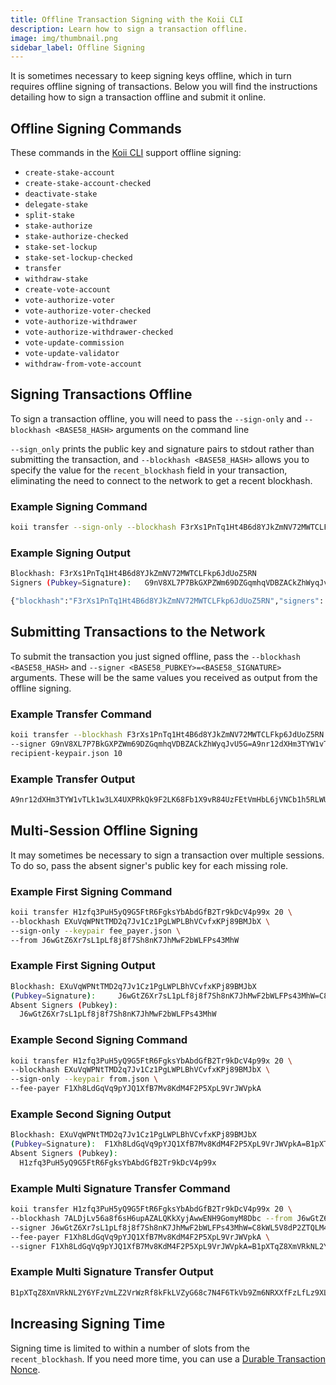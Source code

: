 ```yaml
---
title: Offline Transaction Signing with the Koii CLI
description: Learn how to sign a transaction offline.
image: img/thumbnail.png
sidebar_label: Offline Signing
---
```


It is sometimes necessary to keep signing keys offline, which in turn requires offline signing of transactions. Below you will find the instructions detailing how to sign a transaction offline and submit it online.

## Offline Signing Commands

These commands in the [Koii CLI](/develop/category/koii-command-line-tool) support offline signing:

- `create-stake-account`
- `create-stake-account-checked`
- `deactivate-stake`
- `delegate-stake`
- `split-stake`
- `stake-authorize`
- `stake-authorize-checked`
- `stake-set-lockup`
- `stake-set-lockup-checked`
- `transfer`
- `withdraw-stake`
- `create-vote-account`
- `vote-authorize-voter`
- `vote-authorize-voter-checked`
- `vote-authorize-withdrawer`
- `vote-authorize-withdrawer-checked`
- `vote-update-commission`
- `vote-update-validator`
- `withdraw-from-vote-account`

## Signing Transactions Offline

To sign a transaction offline, you will need to pass the `--sign-only` and `--blockhash <BASE58_HASH>` arguments on the command line

`--sign_only` prints the public key and signature pairs to stdout rather than submitting the transaction, and `--blockhash <BASE58_HASH>` allows you to specify the value for the `recent_blockhash` field in your transaction, eliminating the need to connect to the network to get a recent blockhash.

### Example Signing Command

```sh
koii transfer --sign-only --blockhash F3rXs1PnTq1Ht4B6d8YJkZmNV72MWTCLFkp6JdUoZ5RN recipient-keypair.json 10
```

### Example Signing Output

```sh
Blockhash: F3rXs1PnTq1Ht4B6d8YJkZmNV72MWTCLFkp6JdUoZ5RN
Signers (Pubkey=Signature):   G9nV8XL7P7BkGXPZWm69DZGqmhqVDBZACkZhWyqJvU5G=A9nr12dXHm3TYW1vTLk1w3LX4UXPRkQk9F2LK68Fb1X9vR84UzFEtVmHbL6jVNCb1h5RLWUVhW8XzFzkCvXZCZZYkpXH

{"blockhash":"F3rXs1PnTq1Ht4B6d8YJkZmNV72MWTCLFkp6JdUoZ5RN","signers": ["G9nV8XL7P7BkGXPZWm69DZGqmhqVDBZACkZhWyqJvU5G=A9nr12dXHm3TYW1vTLk1w3LX4UXPRkQk9F2LK68Fb1X9vR84UzFEtVmHbL6jVNCb1h5RLWUVhW8XzFzkCvXZCZZYkpXH"]}'
```

## Submitting Transactions to the Network

To submit the transaction you just signed offline, pass the `--blockhash <BASE58_HASH>` and `--signer <BASE58_PUBKEY>=<BASE58_SIGNATURE>` arguments. These will be the same values you received as output from the offline signing.

### Example Transfer Command

```sh
koii transfer --blockhash F3rXs1PnTq1Ht4B6d8YJkZmNV72MWTCLFkp6JdUoZ5RN \
--signer G9nV8XL7P7BkGXPZWm69DZGqmhqVDBZACkZhWyqJvU5G=A9nr12dXHm3TYW1vTLk1w3LX4UXPRkQk9F2LK68Fb1X9vR84UzFEtVmHbL6jVNCb1h5RLWUVhW8XzFzkCvXZCZZYkpXH \
recipient-keypair.json 10
```

### Example Transfer Output

```sh
A9nr12dXHm3TYW1vTLk1w3LX4UXPRkQk9F2LK68Fb1X9vR84UzFEtVmHbL6jVNCb1h5RLWUVhW8XzFzkCvXZCZZYkpXH
```

## Multi-Session Offline Signing

It may sometimes be necessary to sign a transaction over multiple sessions. To do so, pass the absent signer's public key for each missing role.

### Example First Signing Command

```sh
koii transfer H1zfq3PuH5yQ9G5FtR6FgksYbAbdGfB2Tr9kDcV4p99x 20 \
--blockhash EXuVqWPNtTMD2q7Jv1Cz1PgLWPLBhVCvfxKPj89BMJbX \
--sign-only --keypair fee_payer.json \
--from J6wGtZ6Xr7sL1pLf8j8f7Sh8nK7JhMwF2bWLFPs43MhW
```

### Example First Signing Output

```sh
Blockhash: EXuVqWPNtTMD2q7Jv1Cz1PgLWPLBhVCvfxKPj89BMJbX
(Pubkey=Signature):     J6wGtZ6Xr7sL1pLf8j8f7Sh8nK7JhMwF2bWLFPs43MhW=C8kWL5V8dP2ZTQLM4Y9WVY8MRLV4ZYFZ6FVRFT8JLXLkJRFZ9FTkWLP3FNVRL9FTWLXT5XVzTLZWLkR8kLMVR8kZF8XM
Absent Signers (Pubkey):
  J6wGtZ6Xr7sL1pLf8j8f7Sh8nK7JhMwF2bWLFPs43MhW
```

### Example Second Signing Command

```sh
koii transfer H1zfq3PuH5yQ9G5FtR6FgksYbAbdGfB2Tr9kDcV4p99x 20 \
--blockhash EXuVqWPNtTMD2q7Jv1Cz1PgLWPLBhVCvfxKPj89BMJbX \
--sign-only --keypair from.json \
--fee-payer F1Xh8LdGqVq9pYJQ1XfB7Mv8KdM4F2P5XpL9VrJWVpkA
```

### Example Second Signing Output

```sh
Blockhash: EXuVqWPNtTMD2q7Jv1Cz1PgLWPLBhVCvfxKPj89BMJbX
(Pubkey=Signature):  F1Xh8LdGqVq9pYJQ1XfB7Mv8KdM4F2P5XpL9VrJWVpkA=B1pXTqZ8XmVRkNL2Y6YFzVmLZ2VrWzRf8kFkLVZyG68c7N4F6TkVb9Zm6NRXXfFzLfLz9XLTNvMFPz8TkJLWP8LFRkx
Absent Signers (Pubkey):
  H1zfq3PuH5yQ9G5FtR6FgksYbAbdGfB2Tr9kDcV4p99x
```

### Example Multi Signature Transfer Command

```sh
koii transfer H1zfq3PuH5yQ9G5FtR6FgksYbAbdGfB2Tr9kDcV4p99x 20 \
--blockhash 7ALDjLv56a8f6sH6upAZALQKkXyjAwwENH9GomyM8Dbc --from J6wGtZ6Xr7sL1pLf8j8f7Sh8nK7JhMwF2bWLFPs43MhW \
--signer J6wGtZ6Xr7sL1pLf8j8f7Sh8nK7JhMwF2bWLFPs43MhW=C8kWL5V8dP2ZTQLM4Y9WVY8MRLV4ZYFZ6FVRFT8JLXLkJRFZ9FTkWLP3FNVRL9FTWLXT5XVzTLZWLkR8kLMVR8kZF8XM \
--fee-payer F1Xh8LdGqVq9pYJQ1XfB7Mv8KdM4F2P5XpL9VrJWVpkA \
--signer F1Xh8LdGqVq9pYJQ1XfB7Mv8KdM4F2P5XpL9VrJWVpkA=B1pXTqZ8XmVRkNL2Y6YFzVmLZ2VrWzRf8kFkLVZyG68c7N4F6TkVb9Zm6NRXXfFzLfLz9XLTNvMFPz8TkJLWP8LFRkx
```

### Example Multi Signature Transfer Output

```sh
B1pXTqZ8XmVRkNL2Y6YFzVmLZ2VrWzRf8kFkLVZyG68c7N4F6TkVb9Zm6NRXXfFzLfLz9XLTNvMFPz8TkJLWP8LFRkx
```

## Increasing Signing Time

Signing time is limited to within a number of slots from the `recent_blockhash`. If you need more time, you can use a [Durable Transaction Nonce](/koii/the-koii-token/add-koii-to-exchange/durable-nonces).
